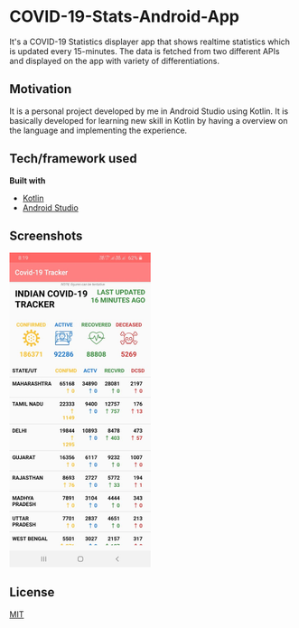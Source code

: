 # COVID-19-Stats-Android-App
It's a COVID-19 Statistics displayer app that shows realtime statistics which is updated every 15-minutes. The data is fetched from two different APIs and displayed on the app with variety of differentiations. 

## Motivation
It is a personal project developed by me in Android Studio using Kotlin. It is basically developed for learning new skill in Kotlin by having a overview on the language and implementing the experience.

## Tech/framework used

<b>Built with</b>
- [Kotlin](https://kotlinlang.org/)
- [Android Studio](https://developer.android.com/studio)

## Screenshots

<img src="ss.jpeg" width="250" >

## License
[MIT](https://choosealicense.com/licenses/mit/)
